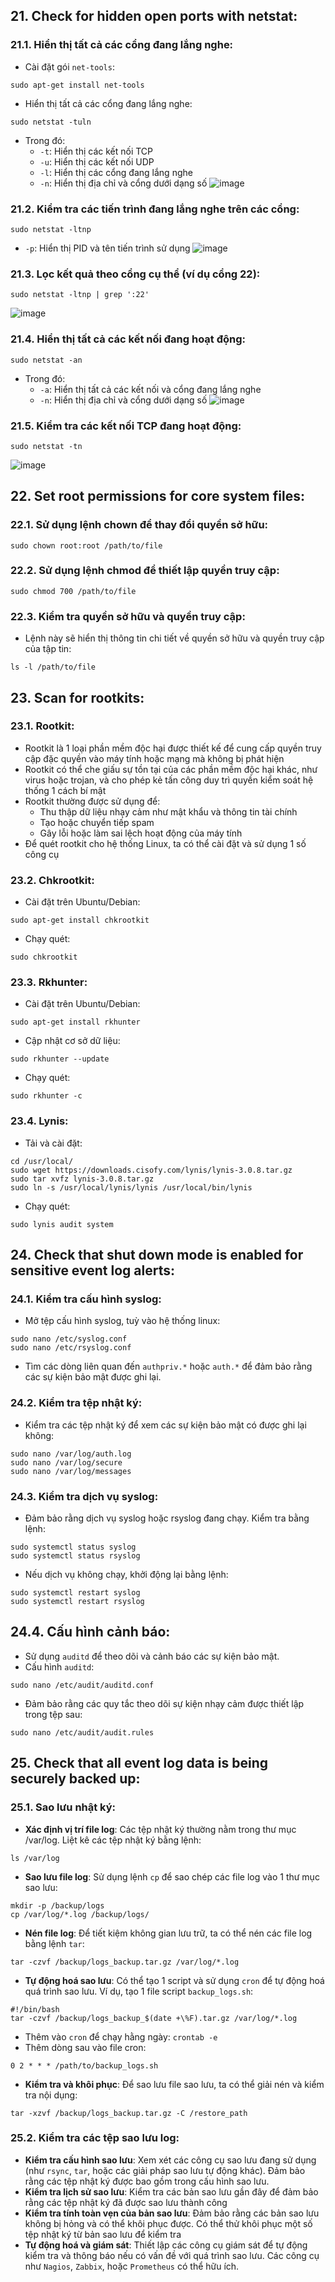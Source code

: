 ## 21. Check for hidden open ports with netstat:
### 21.1. Hiển thị tất cả các cổng đang lắng nghe:
- Cài đặt gói `net-tools`:
```
sudo apt-get install net-tools
```
- Hiển thị tất cả các cổng đang lắng nghe:
```
sudo netstat -tuln
```
- Trong đó:
  - `-t`: Hiển thị các kết nối TCP
  - `-u`: Hiển thị các kết nối UDP
  - `-l`: Hiển thị các cổng đang lắng nghe
  - `-n`: Hiển thị địa chỉ và cổng dưới dạng số
![image](https://github.com/user-attachments/assets/626d750a-d967-4069-a89a-f47681e661ae)

### 21.2. Kiểm tra các tiến trình đang lắng nghe trên các cổng:
```
sudo netstat -ltnp
```
- `-p`: Hiển thị PID và tên tiến trình sử dụng
![image](https://github.com/user-attachments/assets/96254b31-5faa-497b-b126-63ff42e4e4c9)

### 21.3. Lọc kết quả theo cổng cụ thể (ví dụ cổng 22):
```
sudo netstat -ltnp | grep ':22'
```
![image](https://github.com/user-attachments/assets/8e262170-b81e-43fc-a3e8-fd042d698a92)

### 21.4. Hiển thị tất cả các kết nối đang hoạt động:
```
sudo netstat -an
```
- Trong đó:
  - `-a`: Hiển thị tất cả các kết nối và cổng đang lắng nghe
  - `-n`: Hiển thị địa chỉ và cổng dưới dạng số
![image](https://github.com/user-attachments/assets/523ca873-5633-4f8a-b22f-951816660b44)

### 21.5. Kiểm tra các kết nối TCP đang hoạt động:
```
sudo netstat -tn
```
![image](https://github.com/user-attachments/assets/5da6b515-8105-4d57-a85e-e28ee1975c98)

## 22. Set root permissions for core system files: 
### 22.1. Sử dụng lệnh chown để thay đổi quyền sở hữu:
```
sudo chown root:root /path/to/file
```

### 22.2. Sử dụng lệnh chmod để thiết lập quyền truy cập:
```
sudo chmod 700 /path/to/file
```

### 22.3. Kiểm tra quyền sở hữu và quyền truy cập: 
- Lệnh này sẽ hiển thị thông tin chi tiết về quyền sở hữu và quyền truy cập của tập tin:
```
ls -l /path/to/file
```

## 23. Scan for rootkits:
### 23.1. Rootkit:
- Rootkit là 1 loại phần mềm độc hại được thiết kế để cung cấp quyền truy cập đặc quyền vào máy tính hoặc mạng mà không bị phát hiện
- Rootkit có thể che giấu sự tồn tại của các phần mềm độc hại khác, như virus hoặc trojan, và cho phép kẻ tấn công duy trì quyền kiểm soát hệ thống 1 cách bí mật
- Rootkit thường được sử dụng để:
  - Thu thập dữ liệu nhạy cảm như mật khẩu và thông tin tài chính
  - Tạo hoặc chuyển tiếp spam
  - Gây lỗi hoặc làm sai lệch hoạt động của máy tính
- Để quét rootkit cho hệ thống Linux, ta có thể cài đặt và sử dụng 1 số công cụ
### 23.2. Chkrootkit:
- Cài đặt trên Ubuntu/Debian:
```
sudo apt-get install chkrootkit
```

- Chạy quét:
```
sudo chkrootkit 
```

### 23.3. Rkhunter:
- Cài đặt trên Ubuntu/Debian:
```
sudo apt-get install rkhunter
```

- Cập nhật cơ sở dữ liệu:
```
sudo rkhunter --update
```

- Chạy quét:
```
sudo rkhunter -c
```

### 23.4. Lynis:
- Tải và cài đặt:
```
cd /usr/local/
sudo wget https://downloads.cisofy.com/lynis/lynis-3.0.8.tar.gz
sudo tar xvfz lynis-3.0.8.tar.gz
sudo ln -s /usr/local/lynis/lynis /usr/local/bin/lynis
```

- Chạy quét:
```
sudo lynis audit system
```

## 24. Check that shut down mode is enabled for sensitive event log alerts:
### 24.1. Kiểm tra cấu hình syslog:
- Mở tệp cấu hình syslog, tuỳ vào hệ thống linux:
```
sudo nano /etc/syslog.conf
sudo nano /etc/rsyslog.conf
```
- Tìm các dòng liên quan đến `authpriv.*` hoặc `auth.*` để đảm bảo rằng các sự kiện bảo mật được ghi lại.

### 24.2. Kiểm tra tệp nhật ký:
- Kiểm tra các tệp nhật ký để xem các sự kiện bảo mật có được ghi lại không:
```
sudo nano /var/log/auth.log
sudo nano /var/log/secure
sudo nano /var/log/messages
```
### 24.3. Kiểm tra dịch vụ syslog:
- Đảm bảo rằng dịch vụ syslog hoặc rsyslog đang chạy. Kiểm tra bằng lệnh:
```
sudo systemctl status syslog
sudo systemctl status rsyslog
```
- Nếu dịch vụ không chạy, khởi động lại bằng lệnh:
```
sudo systemctl restart syslog
sudo systemctl restart rsyslog
```

## 24.4. Cấu hình cảnh báo:
- Sử dụng `auditd` để theo dõi và cảnh báo các sự kiện bảo mật.
- Cấu hình `auditd`:
```
sudo nano /etc/audit/auditd.conf
```
- Đảm bảo rằng các quy tắc theo dõi sự kiện nhạy cảm được thiết lập trong tệp sau:
```
sudo nano /etc/audit/audit.rules
```

## 25. Check that all event log data is being securely backed up:
### 25.1. Sao lưu nhật ký:
- **Xác định vị trí file log**: Các tệp nhật ký thường nằm trong thư mục /var/log. Liệt kê các tệp nhật ký bằng lệnh:
```
ls /var/log
```

- **Sao lưu file log**: Sử dụng lệnh `cp` để sao chép các file log vào 1 thư mục sao lưu:
```
mkdir -p /backup/logs
cp /var/log/*.log /backup/logs/
```

- **Nén file log**: Để tiết kiệm không gian lưu trữ, ta có thể nén các file log bằng lệnh `tar`:
```
tar -czvf /backup/logs_backup.tar.gz /var/log/*.log
```

- **Tự động hoá sao lưu**: Có thể tạo 1 script và sử dụng `cron` để tự động hoá quá trình sao lưu. Ví dụ, tạo 1 file script `backup_logs.sh`:
```
#!/bin/bash
tar -czvf /backup/logs_backup_$(date +\%F).tar.gz /var/log/*.log
```
- Thêm vào `cron` để chạy hằng ngày: `crontab -e`
- Thêm dòng sau vào file cron:
```
0 2 * * * /path/to/backup_logs.sh
```

- **Kiểm tra và khôi phục**: Để sao lưu file sao lưu, ta có thể giải nén và kiểm tra nội dụng:
```
tar -xzvf /backup/logs_backup.tar.gz -C /restore_path
```

### 25.2. Kiểm tra các tệp sao lưu log:
- **Kiểm tra cấu hình sao lưu**: Xem xét các công cụ sao lưu đang sử dụng (như `rsync`, `tar`, hoặc các giải pháp sao lưu tự động khác). Đảm bảo rằng các tệp nhật ký được bao gồm trong cấu hình sao lưu.
- **Kiểm tra lịch sử sao lưu**: Kiểm tra các bản sao lưu gần đây để đảm bảo rằng các tệp nhật ký đã được sao lưu thành công
- **Kiểm tra tính toàn vẹn của bản sao lưu**: Đảm bảo rằng các bản sao lưu không bị hỏng và có thể khôi phục được. Có thể thử khôi phục một số tệp nhật ký từ bản sao lưu để kiểm tra
- **Tự động hoá và giám sát**: Thiết lập các công cụ giám sát để tự động kiểm tra và thông báo nếu có vấn đề với quá trình sao lưu. Các công cụ như `Nagios`, `Zabbix`, hoặc `Prometheus` có thể hữu ích.

